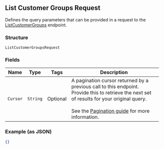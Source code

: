 ## List Customer Groups Request

Defines the query parameters that can be provided in a request to the
[ListCustomerGroups](#endpoint-listcustomergroups) endpoint.

### Structure

`ListCustomerGroupsRequest`

### Fields

| Name | Type | Tags | Description |
|  --- | --- | --- | --- |
| `Cursor` | `String` | Optional | A pagination cursor returned by a previous call to this endpoint.<br>Provide this to retrieve the next set of results for your original query.<br><br>See the [Pagination guide](https://developer.squareup.com/docs/working-with-apis/pagination) for more information. |

### Example (as JSON)

```json
{}
```

